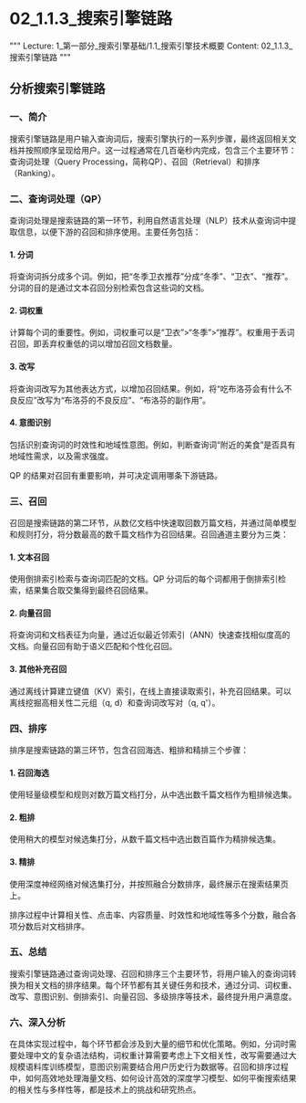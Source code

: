# 02_1.1.3_搜索引擎链路

"""
Lecture: 1_第一部分_搜索引擎基础/1.1_搜索引擎技术概要
Content: 02_1.1.3_搜索引擎链路
"""

## 分析搜索引擎链路

### 一、简介
搜索引擎链路是用户输入查询词后，搜索引擎执行的一系列步骤，最终返回相关文档并按照顺序呈现给用户。这一过程通常在几百毫秒内完成，包含三个主要环节：查询词处理（Query Processing，简称QP）、召回（Retrieval）和排序（Ranking）。

### 二、查询词处理（QP）
查询词处理是搜索链路的第一环节，利用自然语言处理（NLP）技术从查询词中提取信息，以便下游的召回和排序使用。主要任务包括：

#### 1. 分词
将查询词拆分成多个词。例如，把“冬季卫衣推荐”分成“冬季”、“卫衣”、“推荐”。分词的目的是通过文本召回分别检索包含这些词的文档。

#### 2. 词权重
计算每个词的重要性。例如，词权重可以是“卫衣”>“冬季”>“推荐”。权重用于丢词召回，即丢弃权重低的词以增加召回文档数量。

#### 3. 改写
将查询词改写为其他表达方式，以增加召回结果。例如，将“吃布洛芬会有什么不良反应”改写为“布洛芬的不良反应”、“布洛芬的副作用”。

#### 4. 意图识别
包括识别查询词的时效性和地域性意图。例如，判断查询词“附近的美食”是否具有地域性需求，以及需求强度。

QP 的结果对召回有重要影响，并可决定调用哪条下游链路。

### 三、召回
召回是搜索链路的第二环节，从数亿文档中快速取回数万篇文档，并通过简单模型和规则打分，将分数最高的数千篇文档作为召回结果。召回通道主要分为三类：

#### 1. 文本召回
使用倒排索引检索与查询词匹配的文档。QP 分词后的每个词都用于倒排索引检索，结果集合取交集得到最终召回结果。

#### 2. 向量召回
将查询词和文档表征为向量，通过近似最近邻索引（ANN）快速查找相似度高的文档。向量召回有助于语义匹配和个性化召回。

#### 3. 其他补充召回
通过离线计算建立键值（KV）索引，在线上直接读取索引，补充召回结果。可以离线挖掘高相关性二元组（q, d）和查询词改写对（q, q'）。

### 四、排序
排序是搜索链路的第三环节，包含召回海选、粗排和精排三个步骤：

#### 1. 召回海选
使用轻量级模型和规则对数万篇文档打分，从中选出数千篇文档作为粗排候选集。

#### 2. 粗排
使用稍大的模型对候选集打分，从数千篇文档中选出数百篇作为精排候选集。

#### 3. 精排
使用深度神经网络对候选集打分，并按照融合分数排序，最终展示在搜索结果页上。

排序过程中计算相关性、点击率、内容质量、时效性和地域性等多个分数，融合各项分数后对文档排序。

### 五、总结
搜索引擎链路通过查询词处理、召回和排序三个主要环节，将用户输入的查询词转换为相关文档的排序结果。每个环节都有其关键任务和技术，通过分词、词权重、改写、意图识别、倒排索引、向量召回、多级排序等技术，最终提升用户满意度。

### 六、深入分析
在具体实现过程中，每个环节都会涉及到大量的细节和优化策略。例如，分词时需要处理中文的复杂语法结构，词权重计算需要考虑上下文相关性，改写需要通过大规模语料库训练模型，意图识别需要结合用户历史行为数据等。召回和排序过程中，如何高效地处理海量文档、如何设计高效的深度学习模型、如何平衡搜索结果的相关性与多样性等，都是技术上的挑战和研究热点。